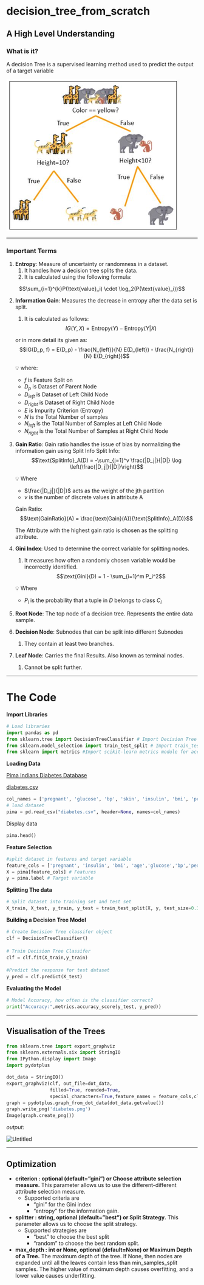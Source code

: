 # decision_tree_from_scratch

## A High Level Understanding

### What is it?

A decision Tree is a supervised learning method used to predict the output of a target variable

![decision-tree.jpg](decision-tree.jpg)

---

### Important Terms

1. **Entropy**: Measure of uncertainty or randomness in a dataset. 
    1. It handles how a decision tree splits the data. 
    2. It is calculated using the following formula:

$$\sum_{i=1}^{k}P(\text{value}_i) \cdot \log_2(P(\text{value}_i))$$
    
2. **Information Gain**: Measures the decrease in entropy after the data set is split. 
    1. It is calculated as follows:
$$IG(Y,X) = \text{Entropy}(Y) - \text{Entropy}(Y|X)$$
    
    or in more detail its given as:
$$IG(D_p, f) = E(D_p) - \frac{N_{left}}{N} E(D_{left}) - \frac{N_{right}}{N} E(D_{right})$$
    
    💡 where:
    
    - $f$         is Feature Split on
    - $D_p$       is Dataset of Parent Node
    - $D_{left}$  is Dataset of Left Child Node
    - $D_{right}$ is Dataset of Right Child Node
    - $E$         is Impurity Criterion (Entropy)
    - $N$         is the Total Number of samples
    - $N_{left}$  is the Total Number of Samples at Left Child Node
    - $N_{right}$ is the Total Number of Samples at Right Child Node
    
3. **Gain Ratio**: Gain ratio handles the issue of bias by normalizing the information gain using Split Info
    Split Info:
$$\text{SplitInfo}_A(D) = -\sum_{j=1}^v \frac{|D_j|}{|D|} \log \left(\frac{|D_j|}{|D|}\right)$$
    
    💡 Where
    
    - $\frac{|D_j|}{|D|}$    acts as the weight of the jth partition
    - $v$       is the number of discrete values in attribute A
    
    Gain Ratio:
$$\text{GainRatio}(A) = \frac{\text{Gain}(A)}{\text{SplitInfo}_A(D)}$$
    
    The Attribute with the highest gain ratio is chosen as the splitting attribute.
    
5. **Gini Index**: Used to determine the correct variable for splitting nodes. 
    1. It measures how often a randomly chosen variable would be incorrectly identified. 
$$\text{Gini}(D) = 1 - \sum_{i=1}^m P_i^2$$
    
    💡 Where
    - $P_i$ is the probability that a tuple in $D$ belongs to class $C_i$
    
6. **Root Node**: The top node of a decision tree. Represents the entire data sample.
7. **Decision Node**: Subnodes that can be split into different Subnodes
    1. They contain at least two branches.
8. **Leaf Node**: Carries the final Results. Also known as terminal nodes. 
    1. Cannot be split further.


---

# The Code

**Import Libraries**

```python
# Load libraries
import pandas as pd
from sklearn.tree import DecisionTreeClassifier # Import Decision Tree Classifier
from sklearn.model_selection import train_test_split # Import train_test_split function
from sklearn import metrics #Import scikit-learn metrics module for accuracy calculation
```

**Loading Data**

[Pima Indians Diabetes Database](https://www.kaggle.com/datasets/uciml/pima-indians-diabetes-database?resource=download)

[diabetes.csv](https://prod-files-secure.s3.us-west-2.amazonaws.com/b2d0552a-437e-4bb3-8904-b3b588bb0ac2/282e1ff5-1ff5-4bc2-9e44-5d42c47c4444/diabetes.csv)

```python
col_names = ['pregnant', 'glucose', 'bp', 'skin', 'insulin', 'bmi', 'pedigree', 'age', 'label']
# load dataset
pima = pd.read_csv("diabetes.csv", header=None, names=col_names)
```

Display data

```python
pima.head()
```

**Feature Selection**

```python
#split dataset in features and target variable
feature_cols = ['pregnant', 'insulin', 'bmi', 'age','glucose','bp','pedigree']
X = pima[feature_cols] # Features
y = pima.label # Target variable
```

**Splitting The data**

```python
# Split dataset into training set and test set
X_train, X_test, y_train, y_test = train_test_split(X, y, test_size=0.3, random_state=1) # 70% training and 30% test
```

**Building a Decision Tree Model**

```python
# Create Decision Tree classifer object
clf = DecisionTreeClassifier()

# Train Decision Tree Classifer
clf = clf.fit(X_train,y_train)

#Predict the response for test dataset
y_pred = clf.predict(X_test)
```

**Evaluating the Model**

```python
# Model Accuracy, how often is the classifier correct?
print("Accuracy:",metrics.accuracy_score(y_test, y_pred))
```

---

## Visualisation of the Trees

```python
from sklearn.tree import export_graphviz
from sklearn.externals.six import StringIO  
from IPython.display import Image  
import pydotplus
```

```python
dot_data = StringIO()
export_graphviz(clf, out_file=dot_data,  
                filled=True, rounded=True,
                special_characters=True,feature_names = feature_cols,class_names=['0','1'])
graph = pydotplus.graph_from_dot_data(dot_data.getvalue())  
graph.write_png('diabetes.png')
Image(graph.create_png())
```

$output:$

![Untitled](https://prod-files-secure.s3.us-west-2.amazonaws.com/b2d0552a-437e-4bb3-8904-b3b588bb0ac2/d7967c7c-5e65-4128-8509-4de54b6b575d/Untitled.png)

---

## Optimization

- **criterion : optional (default=”gini”) or Choose attribute selection measure.** This parameter allows us to use the different-different attribute selection measure.
    - Supported criteria are
        - “gini” for the Gini index
        - “entropy” for the information gain.
- **splitter : string, optional (default=”best”) or Split Strategy.** This parameter allows us to choose the split strategy.
    - Supported strategies are
        - “best” to choose the best split
        - “random” to choose the best random split.
- **max_depth : int or None, optional (default=None) or Maximum Depth of a Tree.** The maximum depth of the tree. If None, then nodes are expanded until all the leaves contain less than min_samples_split samples. The higher value of maximum depth causes overfitting, and a lower value causes underfitting.
